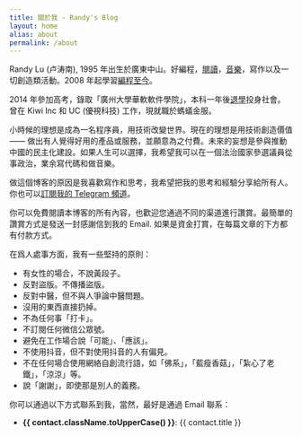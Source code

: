 ```yaml
---
title: 關於我 - Randy's Blog
layout: home
alias: about
permalink: /about
---
```


<div class="post pl-4 pr-4 sm:pl-24 sm:pr-24">

Randy Lu (卢涛南), 1995 年出生於廣東中山。好編程，[閱讀](/readings)，[音樂](https://space.bilibili.com/20931693)，寫作以及一切創造類活動。2008 年起學習[編程至今](/blog/my-coding-road)。

2014 年參加高考，錄取「廣州大學華軟軟件學院」，本科一年後[退學](/blog/one-year-after-dropping-out-of-school)投身社會。曾在 Kiwi Inc 和 UC (優視科技) 工作，現就職於螞蟻金服。

小時候的理想是成為一名程序員，用技術改變世界。現在的理想是用技術創造價值 —— 做出有人覺得好用的產品或服務，並願意為之付費。未來的妄想是參與推動中國的民主化建設。如果人生可以選擇，我希望我可以在一個法治國家參選議員從事政治，業余寫代碼和做音樂。

做這個博客的原因是我喜歡寫作和思考，我希望把我的思考和經驗分享給所有人。你也可以[訂閱我的 Telegram 頻道](https://t.me/randyloop)。

你可以免費閱讀本博客的所有內容，也歡迎您通過不同的渠道進行讚賞。最簡單的讚賞方式是發送一封感謝信到我的 Email. 如果是資金打賞，在每篇文章的下方都有付款方式。

在爲人處事方面，我有一些堅持的原則：

- 有女性的場合，不說黃段子。
- 反對盜版。不傳播盜版。
- 反對中醫，但不與人爭論中醫問題。
- 沒用的東西直接扔掉。
- 不為任何事「打卡」。
- 不訂閱任何微信公眾號。
- 避免在工作場合說「可能」、「應該」。
- 不使用抖音，但不對使用抖音的人有偏見。
- 不在任何場合使用網絡自創流行語，如「佛系」，「藍瘦香菇」，「紮心了老鐵」，「涼涼」等。
- 說「謝謝」，即使那是別人的義務。

你可以通過以下方式聯系到我，當然，最好是通過 Email 聯系：

<ul class="">
  <li v-for="contact in $themeConfig.contacts">
    <b :class="contact.className">{{ contact.className.toUpperCase() }}</b>:
    <a :href="contact.href">{{ contact.title }}</a>
  </li>
</ul>

</div>
